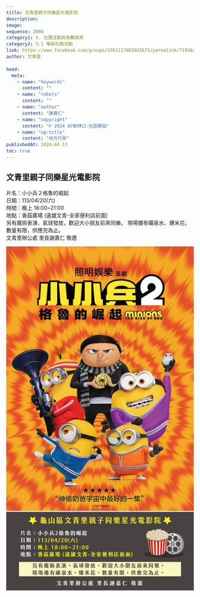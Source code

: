 ```yaml
---
title: 文青里親子同樂星光電影院
description:
image:
sequence: 2008
category1: 3. 社團活動與急難救濟
category2: 3.1 舉辦社團活動
link: https://www.facebook.com/groups/1951117865015671/permalink/7191648010962604/
author: 文青里

head:
  meta:
    - name: "keywords"
      content: ""
    - name: "robots"
      content: ""
    - name: "author"
      content: "謝嘉仁"
    - name: "copyright"
      content: "© 2024 A7新林口-社區網站"
    - name: "og:title"
      content: "地方行政"
publishedAt: 2024-04-13
toc: true
---
```


## 文青里親子同樂星光電影院

片名：小小兵２格魯的崛起  
日期：113/04/20(六)  
時間：晚上 18:00~21:00  
地點：香菇廣場 (遠雄文青-全家便利店前面)  
另有魔術表演、氣球發放，歡迎大小朋友前來同樂。
現場備有礦泉水、爆米花，數量有限，供應完為止。  
文青里辦公處 里長謝嘉仁 敬邀

![a2008-1.jpeg](/images/announcement/a2008-1.jpeg)
